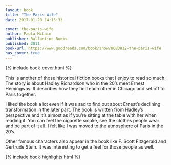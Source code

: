 ```yaml
---
layout: book
title: "The Paris Wife"
date: 2017-01-20 14:15:33
 
cover: the-paris-wife
author: Paula McLain
publisher: Ballantine Books
published: 2011
book-url: https://www.goodreads.com/book/show/8683812-the-paris-wife
has_cover: true
---
```

{% include book-cover.html %}

This is another of those historical fiction books that I enjoy to read so much. The story is about Hadley Richardson who in the 20’s meet Ernest Hemingway. It describes how they find each other in Chicago and set off to Paris together.

I liked the book a lot even if it was sad to find out about Ernest’s declining transformation in the later part. The book is written from Hadley’s perspective and it’s almost as if you’re sitting at the table with her when reading it. You can feel the cigarette smoke, see the clothes people wear and be part of it all. I felt like I was moved to the atmosphere of Paris in the 20’s.

Other famous characters also appear in the book like F. Scott Fitzgerald and Gertrude Stein. It was interesting to get a feel for those people as well.

{% include book-highlights.html %}
